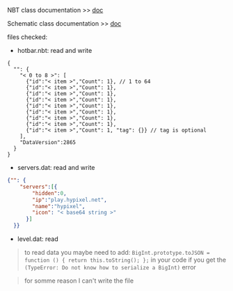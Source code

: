 NBT class documentation >> [doc](./NBT%20doc.md)

Schematic class documentation >> [doc](./Schematic%20doc.md)

files checked:
- hotbar.nbt: read and write
```jsonc
{
  "": {
    "< 0 to 8 >": [
      {"id":"< item >","Count": 1}, // 1 to 64
      {"id":"< item >","Count": 1},
      {"id":"< item >","Count": 1},
      {"id":"< item >","Count": 1},
      {"id":"< item >","Count": 1},
      {"id":"< item >","Count": 1},
      {"id":"< item >","Count": 1},
      {"id":"< item >","Count": 1},
      {"id":"< item >","Count": 1, "tag": {}} // tag is optional
    ],
    "DataVersion":2865
  }
}
```

- servers.dat: read and write
```json
{"": {
    "servers":[{
        "hidden":0,
        "ip":"play.hypixel.net",
        "name":"hypixel",
        "icon": "< base64 string >"
      }]
  }}
```

- level.dat: read
> to read data you maybe need to add: `BigInt.prototype.toJSON = function () { return this.toString(); };` in your code if you get the `(TypeError: Do not know how to serialize a BigInt)` error

> for somme reason I can't write the file